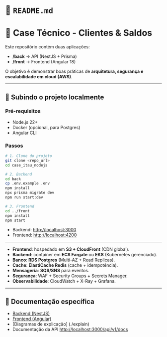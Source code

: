 
# 📘 `README.md` 

# 🏦 Case Técnico - Clientes & Saldos

Este repositório contém duas aplicações:  
- **/back** → API (NestJS + Prisma)  
- **/front** → Frontend (Angular 18)  

O objetivo é demonstrar boas práticas de **arquitetura, segurança e escalabilidade em cloud (AWS)**.

---

## 🚀 Subindo o projeto localmente

### Pré-requisitos
- Node.js 22+
- Docker (opcional, para Postgres)
- Angular CLI

### Passos
```bash
# 1. Clone do projeto
git clone <repo_url>
cd case_itau_nodejs

# 2. Backend
cd back
cp .env.example .env
npm install
npx prisma migrate dev
npm run start:dev

# 3. Frontend
cd ../front
npm install
npm start
````

* Backend: [http://localhost:3000](http://localhost:3000)
* Frontend: [http://localhost:4200](http://localhost:4200)

---



* **Frontend**: hospedado em **S3 + CloudFront** (CDN global).
* **Backend**: container em **ECS Fargate** ou **EKS** (Kubernetes gerenciado).
* **Banco**: **RDS Postgres** (Multi-AZ + Read Replicas).
* **Cache**: **ElastiCache Redis** (cache + idempotência).
* **Mensageria**: **SQS/SNS** para eventos.
* **Segurança**: WAF + Security Groups + Secrets Manager.
* **Observabilidade**: CloudWatch + X-Ray + Grafana.

---

## 📖 Documentação específica

* [Backend (NestJS)](./back/README.md)
* [Frontend (Angular)](./front/README.md)
* [Diagramas de explicação] (./explain)
* Documentação da API [http://localhost:3000/api/v1/docs](http://localhost:3000/api/v1/docs)
